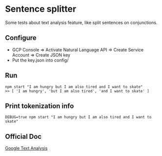 # Sentence splitter

Some tests about text analysis feature, like split sentences on conjunctions.

## Configure

- GCP Console => Activate Natural Language API => Create Service Account => Create JSON key
- Put the key.json into config/

## Run

```
npm start "I am hungry but I am also tired and I want to skate"
>> [ 'I am hungry', 'but I am also tired', 'and I want to skate' ]
```

## Print tokenization info
```
DEBUG=true npm start "I am hungry but I am also tired and I want to skate"
```

## Official Doc

[Google Text Analysis](https://cloud.google.com/natural-language/docs/quickstart-client-libraries#client-libraries-install-nodejs)
